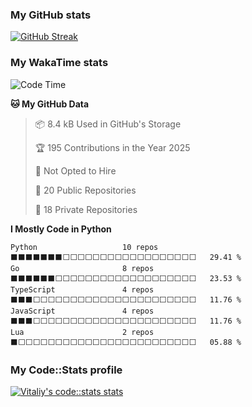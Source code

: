 ### My GitHub stats

[![GitHub Streak](https://streak-stats.demolab.com/?user=vitaliy-art)](https://git.io/streak-stats)

### My WakaTime stats

<!--START_SECTION:waka-->
![Code Time](http://img.shields.io/badge/Code%20Time-3%2C055%20hrs%2015%20mins-blue)

**🐱 My GitHub Data** 

> 📦 8.4 kB Used in GitHub's Storage 
 > 
> 🏆 195 Contributions in the Year 2025
 > 
> 🚫 Not Opted to Hire
 > 
> 📜 20 Public Repositories 
 > 
> 🔑 18 Private Repositories 
 > 
**I Mostly Code in Python** 

```text
Python                   10 repos            ⬛⬛⬛⬛⬛⬛⬛⬜⬜⬜⬜⬜⬜⬜⬜⬜⬜⬜⬜⬜⬜⬜⬜⬜⬜   29.41 % 
Go                       8 repos             ⬛⬛⬛⬛⬛⬛⬜⬜⬜⬜⬜⬜⬜⬜⬜⬜⬜⬜⬜⬜⬜⬜⬜⬜⬜   23.53 % 
TypeScript               4 repos             ⬛⬛⬛⬜⬜⬜⬜⬜⬜⬜⬜⬜⬜⬜⬜⬜⬜⬜⬜⬜⬜⬜⬜⬜⬜   11.76 % 
JavaScript               4 repos             ⬛⬛⬛⬜⬜⬜⬜⬜⬜⬜⬜⬜⬜⬜⬜⬜⬜⬜⬜⬜⬜⬜⬜⬜⬜   11.76 % 
Lua                      2 repos             ⬛⬜⬜⬜⬜⬜⬜⬜⬜⬜⬜⬜⬜⬜⬜⬜⬜⬜⬜⬜⬜⬜⬜⬜⬜   05.88 % 
```




<!--END_SECTION:waka-->

### My Code::Stats profile

[![Vitaliy's code::stats stats](https://codestats-readme.avior.me/api?username=artemov_vitaliy&show_icons)](https://github.com/Aviortheking/codestats-readme)
